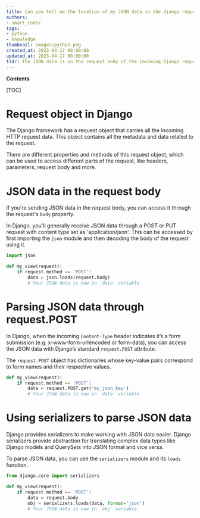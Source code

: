 ```yaml
---
title: Can you tell me the location of my JSON data in the django request that I have received?
authors:
- smart_coder
tags:
- python
- knowledge
thumbnail: images/python.png
created_at: 2023-04-17 00:00:00
updated_at: 2023-04-17 00:00:00
tldr: The JSON data is in the request body of the incoming Django request.
---
```


**Contents**

[TOC]

# Request object in Django

The Django framework has a request object that carries all the incoming HTTP request data. This object contains all the metadata and data related to the request. 

There are different properties and methods of this request object, which can be used to access different parts of the request, like headers, parameters, request body and more.

# JSON data in the request body

If you're sending JSON data in the request body, you can access it through the request's `body` property. 

In Django, you'll generally receive JSON data through a POST or PUT request with content type set as 'application/json'. This can be accessed by first importing the `json` module and then decoding the body of the request using it.

```python
import json

def my_view(request):
    if request.method == 'POST':
        data = json.loads(request.body)
        # Your JSON data is now in `data` variable
```

# Parsing JSON data through request.POST

In Django, when the incoming `Content-Type` header indicates it’s a form submission (e.g. x-www-form-urlencoded or form-data), you can access the JSON data with Django’s standard `request.POST` attribute.

The `request.POST` object has dictionaries whose key-value pairs correspond to form names and their respective values.

```python
def my_view(request):
    if request.method == 'POST':
        data = request.POST.get('my_json_key')
        # Your JSON data is now in `data` variable
```

# Using serializers to parse JSON data

Django provides serializers to make working with JSON data easier. Django serializers provide abstraction for translating complex data types like Django models and QuerySets into JSON format and vice versa.

To parse JSON data, you can use the `serializers` module and its `loads` function.

```python
from django.core import serializers

def my_view(request):
    if request.method == 'POST':
        data = request.body
        obj = serializers.loads(data, format='json')
        # Your JSON data is now in `obj` variable
```
